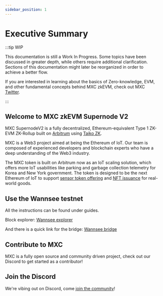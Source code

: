 ```yaml
---
sidebar_position: 1
---
```

# Executive Summary

:::tip WIP

This documentation is still a Work In Progress. Some topics have been discussed in greater depth, while others require additional clarification. Sections of this documentation might later be reorganized in order to achieve a better flow.

If you are interested in learning about the basics of Zero-knowledge, EVM, and other fundamental concepts behind MXC zkEVM, check out MXC [Twitter](https://twitter.com/MXCfoundation).

:::

## Welcome to MXC zkEVM Supernode V2

MXC SupernodeV2 is a fully decentralized, Ethereum-equivalent Type 1 ZK-EVM ZK-Rollup built on [Arbitrum](https://arbitrum.io/) using [Taiko ZK](https://taiko.xyz/). 

MXC is a Web3 project aimed at being the Ethereum of IoT. Our team is composed of experienced developers and blockchain experts who have a deep understanding of the Web3 industry.

The MXC token is built on Arbitrum now as an IoT scaling solution, which offers more IoT usabilities like parking and garbage collection telemetry for Korea and New York government. The token is designed to be the next Ethereum of IoT to support [sensor token offering](https://www.mxc.org/blog/introducing-initial-sensor-offering-iso) and [NFT issuance](https://medium.com/mxc/mxprotocol-enters-multi-billion-dollar-nfc-market-4bb4a4a3e382) for real-world goods.

## Use the Wannsee testnet

All the instructions can be found under guides.

Block explorer:
[Wannsee explorer](https://wannsee)

And there is a quick link for the bridge: 
[Wannsee bridge](https://wannsee)  

## Contribute to MXC

MXC is a fully open source and community driven project, check out our Discord to get started as a contributor!

## Join the Discord

We're vibing out on Discord, come [join the community](https://discord.com/invite/mxcfoundation)!
